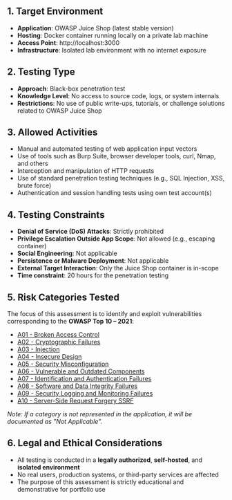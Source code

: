 ## 1. Target Environment

- **Application**: OWASP Juice Shop (latest stable version)
- **Hosting**: Docker container running locally on a private lab machine
- **Access Point**: http://localhost:3000
- **Infrastructure**: Isolated lab environment with no internet exposure

## 2. Testing Type

- **Approach**: Black-box penetration test
- **Knowledge Level**: No access to source code, logs, or system internals
- **Restrictions**: No use of public write-ups, tutorials, or challenge solutions related to OWASP Juice Shop

## 3. Allowed Activities

- Manual and automated testing of web application input vectors
- Use of tools such as Burp Suite, browser developer tools, curl, Nmap, and others
- Interception and manipulation of HTTP requests
- Use of standard penetration testing techniques (e.g., SQL Injection, XSS, brute force)
- Authentication and session handling tests using own test account(s)

## 4. Testing Constraints

- **Denial of Service (DoS) Attacks**: Strictly prohibited
- **Privilege Escalation Outside App Scope**: Not allowed (e.g., escaping container)
- **Social Engineering**: Not applicable
- **Persistence or Malware Deployment**: Not applicable
- **External Target Interaction**: Only the Juice Shop container is in-scope
- **Time constraint**: 20 hours for the penetration testing

## 5. Risk Categories Tested

The focus of this assessment is to identify and exploit vulnerabilities corresponding to the **OWASP Top 10 – 2021**:

- [A01 - Broken Access Control  ](Documentaion/4.%20OWASP%20TOP%2010%20mapping.md)
- [A02 - Cryptographic Failures](Documentaion/4.%20OWASP%20TOP%2010%20mapping.md)  
- [A03 - Injection  ](Documentaion/4.%20OWASP%20TOP%2010%20mapping.md)
- [A04 - Insecure Design](Documentaion/4.%20OWASP%20TOP%2010%20mapping.md)
- [A05 - Security Misconfiguration](Documentaion/4.%20OWASP%20TOP%2010%20mapping.md)
- [A06 - Vulnerable and Outdated Components](Documentaion/4.%20OWASP%20TOP%2010%20mapping.md)
- [A07 - Identification and Authentication Failures](Documentaion/4.%20OWASP%20TOP%2010%20mapping.md)  
- [A08 - Software and Data Integrity Failures](Documentaion/4.%20OWASP%20TOP%2010%20mapping.md)  
- [A09 - Security Logging and Monitoring Failures](Documentaion/4.%20OWASP%20TOP%2010%20mapping.md)  
- [A10 - Server-Side Request Forgery SSRF](Documentaion/4.%20OWASP%20TOP%2010%20mapping.md)

*Note: If a category is not represented in the application, it will be documented as "Not Applicable".*

## 6. Legal and Ethical Considerations

- All testing is conducted in a **legally authorized**, **self-hosted**, and **isolated environment**
- No real users, production systems, or third-party services are affected
- The purpose of this assessment is strictly educational and demonstrative for portfolio use

